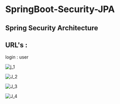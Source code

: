 # SpringBoot-Security-JPA

## Spring Security Architecture

## URL's :

login : user

![j_1](https://user-images.githubusercontent.com/9671419/87248773-19228100-c479-11ea-8a3b-3eadf220a076.PNG)

![J_2](https://user-images.githubusercontent.com/9671419/87248774-19bb1780-c479-11ea-9e6f-0e4db09f2494.PNG)

![J_3](https://user-images.githubusercontent.com/9671419/87248775-1a53ae00-c479-11ea-8709-3c22b17ae863.PNG)

![J_4](https://user-images.githubusercontent.com/9671419/87248772-17f15400-c479-11ea-9c0d-e892d96d93a8.PNG)



